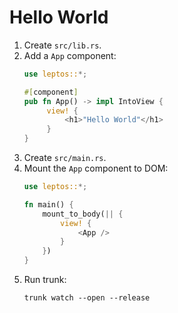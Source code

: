 # Hello World

1. Create `src/lib.rs`.
2. Add a `App` component:
   ```rust
   use leptos::*;
   
   #[component]
   pub fn App() -> impl IntoView {
        view! {
            <h1>"Hello World"</h1>
        }
   }
    ```
3. Create `src/main.rs`.
4. Mount the `App` component to DOM:
   ```rust
   use leptos::*;
   
   fn main() {
       mount_to_body(|| {
           view! {
               <App />
           }
       })
   }
   ```
5. Run trunk:
   ```shell
   trunk watch --open --release
   ```

